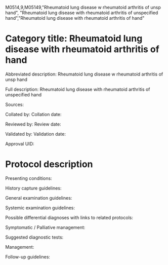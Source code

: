 M0514,9,M05149,"Rheumatoid lung disease w rheumatoid arthritis of unsp hand", "Rheumatoid lung disease with rheumatoid arthritis of unspecified hand","Rheumatoid lung disease with rheumatoid arthritis of hand"
# Category title: Rheumatoid lung disease with rheumatoid arthritis of hand

Abbreviated description: Rheumatoid lung disease w rheumatoid arthritis of unsp hand

Full description: Rheumatoid lung disease with rheumatoid arthritis of unspecified hand

Sources:

Collated by:
Collation date:

Reviewed by:
Review date:

Validated by:
Validation date:

Approval UID:

# Protocol description

Presenting conditions:

History capture guidelines:

General examination guidelines:

Systemic examination guidelines:

Possible differential diagnoses with links to related protocols:

Symptomatic / Palliative management:

Suggested diagnostic tests:

Management:

Follow-up guidelines:
